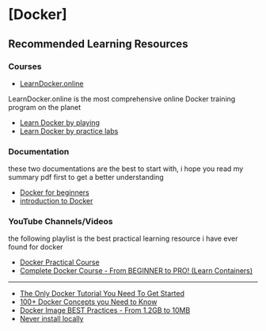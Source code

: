# [Docker]

## Recommended Learning Resources

### Courses

- [LearnDocker.online](https://learndocker.online/courses/)

LearnDocker.online is the most comprehensive online Docker training program on the planet

- [Learn Docker by playing](https://kodekloud.com/)
- [Learn Docker by practice labs](https://labex.io/skilltrees/docker)

### Documentation

these two documentations are the best to start with,
i hope you read my summary pdf first to get a better understanding

- [Docker for beginners](https://docker-curriculum.com/)
- [introduction to Docker](https://courses.mooc.fi/org/uh-cs/courses/devops-with-docker)

### YouTube Channels/Videos

the following playlist is the best practical learning resource i have ever found for docker

- [Docker Practical Course](https://www.youtube.com/playlist?list=PLzNfs-3kBUJnY7Cy1XovLaAkgfjim05RR)
- [Complete Docker Course - From BEGINNER to PRO! (Learn Containers)](https://www.youtube.com/watch?v=RqTEHSBrYFw)

---

- [The Only Docker Tutorial You Need To Get Started](https://www.youtube.com/watch?v=DQdB7wFEygo&t=48s)
- [100+ Docker Concepts you Need to Know](https://www.youtube.com/watch?v=rIrNIzy6U_g)
- [Docker Image BEST Practices - From 1.2GB to 10MB](https://www.youtube.com/watch?v=t779DVjCKCs)
- [Never install locally](https://www.youtube.com/watch?v=J0NuOlA2xDc)
